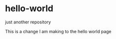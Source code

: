hello-world
===========

just another repository

This is a change I am making to the hello world page

